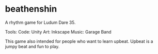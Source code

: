 # beathenshin
A rhythm game for Ludum Dare 35.

Tools:
Code: Unity
Art: Inkscape
Music: Garage Band

This game also intended for people who want to learn upbeat. Upbeat is a  jumpy beat and fun to play. 
